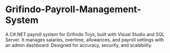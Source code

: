 # Grifindo-Payroll-Management-System
A C#.NET payroll system for Grifindo Toys, built with Visual Studio and SQL Server. It manages salaries, overtime, allowances, and payroll settings with an admin dashboard. Designed for accuracy, security, and scalability.
